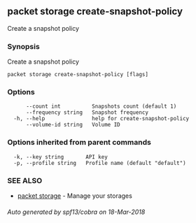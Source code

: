 ## packet storage create-snapshot-policy

Create a snapshot policy

### Synopsis

Create a snapshot policy

```
packet storage create-snapshot-policy [flags]
```

### Options

```
      --count int          Snapshots count (default 1)
      --frequency string   Snapshot frequency
  -h, --help               help for create-snapshot-policy
      --volume-id string   Volume ID
```

### Options inherited from parent commands

```
  -k, --key string       API key
  -p, --profile string   Profile name (default "default")
```

### SEE ALSO

* [packet storage](packet_storage.md)	 - Manage your storages

###### Auto generated by spf13/cobra on 18-Mar-2018
